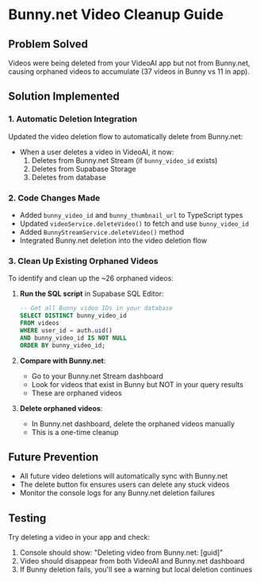 # Bunny.net Video Cleanup Guide

## Problem Solved
Videos were being deleted from your VideoAI app but not from Bunny.net, causing orphaned videos to accumulate (37 videos in Bunny vs 11 in app).

## Solution Implemented

### 1. **Automatic Deletion Integration**
Updated the video deletion flow to automatically delete from Bunny.net:
- When a user deletes a video in VideoAI, it now:
  1. Deletes from Bunny.net Stream (if `bunny_video_id` exists)
  2. Deletes from Supabase Storage
  3. Deletes from database

### 2. **Code Changes Made**
- Added `bunny_video_id` and `bunny_thumbnail_url` to TypeScript types
- Updated `videoService.deleteVideo()` to fetch and use `bunny_video_id`
- Added `BunnyStreamService.deleteVideo()` method
- Integrated Bunny.net deletion into the video deletion flow

### 3. **Clean Up Existing Orphaned Videos**

To identify and clean up the ~26 orphaned videos:

1. **Run the SQL script** in Supabase SQL Editor:
   ```sql
   -- Get all Bunny video IDs in your database
   SELECT DISTINCT bunny_video_id
   FROM videos
   WHERE user_id = auth.uid()
   AND bunny_video_id IS NOT NULL
   ORDER BY bunny_video_id;
   ```

2. **Compare with Bunny.net**:
   - Go to your Bunny.net Stream dashboard
   - Look for videos that exist in Bunny but NOT in your query results
   - These are orphaned videos

3. **Delete orphaned videos**:
   - In Bunny.net dashboard, delete the orphaned videos manually
   - This is a one-time cleanup

## Future Prevention
- All future video deletions will automatically sync with Bunny.net
- The delete button fix ensures users can delete any stuck videos
- Monitor the console logs for any Bunny.net deletion failures

## Testing
Try deleting a video in your app and check:
1. Console should show: "Deleting video from Bunny.net: [guid]"
2. Video should disappear from both VideoAI and Bunny.net dashboard
3. If Bunny deletion fails, you'll see a warning but local deletion continues